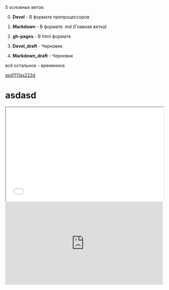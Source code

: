 5 основных веток:

0. **Devel** - В формате препроцессоров
0. **Markdown** - В формате .md (Главная ветка)
0. **gh-pages** - В html формате

0. **Devel_draft** - Черновик
0. **Markdown_draft** - Черновик

всё остальное - временное


[asd1111as222d](https://www.youtube.com/watch?v=K8bM6N7PFJM)

<h1>asdasd</h1>

<iframe src="./index.html" width="100%" height="300px"></iframe>


<iframe height="265" style="width: 100%;" scrolling="no" title="Horizontal Image Accordion jQuery" src="https://codepen.io/Ragnarok/embed/pRRmor?height=265&theme-id=dark&default-tab=css,result" frameborder="no" loading="lazy" allowtransparency="true" allowfullscreen="true">
  See the Pen <a href='https://codepen.io/Ragnarok/pen/pRRmor'>Horizontal Image Accordion jQuery</a> by Ragnarok
  (<a href='https://codepen.io/Ragnarok'>@Ragnarok</a>) on <a href='https://codepen.io'>CodePen</a>.
</iframe>
